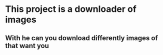 # This project is a downloader of images

## With he can you download differently images of that want you